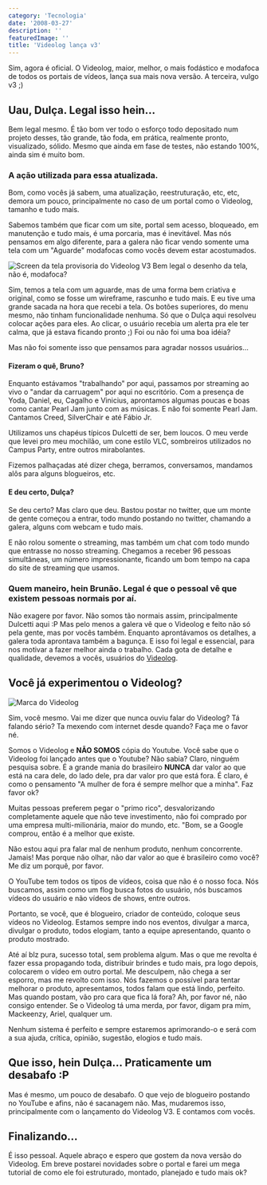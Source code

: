 ```yaml
---
category: 'Tecnologia'
date: '2008-03-27'
description: ''
featuredImage: ''
title: 'Videolog lança v3'
---
```


Sim, agora é oficial. O Videolog, maior, melhor, o mais fodástico e modafoca de todos os portais de vídeos, lança sua mais nova versão. A terceira, vulgo v3 ;)

## Uau, Dulça. Legal isso hein...

Bem legal mesmo. É tão bom ver todo o esforço todo depositado num projeto desses, tão grande, tão foda, em prática, realmente pronto, visualizado, sólido. Mesmo que ainda em fase de testes, não estando 100%, ainda sim é muito bom.

### A ação utilizada para essa atualizada.

Bom, como vocês já sabem, uma atualização, reestruturação, etc, etc, demora um pouco, principalmente no caso de um portal como o Videolog, tamanho e tudo mais.

Sabemos também que ficar com um site, portal sem acesso, bloqueado, em manutenção e tudo mais, é uma porcaria, mas é inevitável. Mas nós pensamos em algo diferente, para a galera não ficar vendo somente uma tela com um "Aguarde" modafocas como vocês devem estar acostumados.

![Screen da tela provisoria do Videolog V3](/uploads/tela-videolog-v3.jpg)
Bem legal o desenho da tela, não é, modafoca?

Sim, temos a tela com um aguarde, mas de uma forma bem criativa e original, como se fosse um wireframe, rascunho e tudo mais. E eu tive uma grande sacada na hora que recebi a tela. Os botões superiores, do menu mesmo, não tinham funcionalidade nenhuma. Só que o Dulça aqui resolveu colocar ações para eles. Ao clicar, o usuário recebia um alerta pra ele ter calma, que já estava ficando pronto ;) Foi ou não foi uma boa idéia?

Mas não foi somente isso que pensamos para agradar nossos usuários...

#### Fizeram o quê, Bruno?

Enquanto estávamos "trabalhando" por aqui, passamos por streaming ao vivo o "andar da carruagem" por aqui no escritório. Com a presença de Yoda, Daniel, eu, Cagalho e Vinicius, aprontamos algumas poucas e boas como cantar Pearl Jam junto com as músicas. E não foi somente Pearl Jam. Cantamos Creed, SilverChair e até Fábio Jr.

Utilizamos uns chapéus típicos Dulcetti de ser, bem loucos. O meu verde que levei pro meu mochilão, um cone estilo VLC, sombreiros utilizados no Campus Party, entre outros mirabolantes.

Fizemos palhaçadas até dizer chega, berramos, conversamos, mandamos alôs para alguns blogueiros, etc.

#### E deu certo, Dulça?

Se deu certo? Mas claro que deu. Bastou postar no twitter, que um monte de gente começou a entrar, todo mundo postando no twitter, chamando a galera, alguns com webcam e tudo mais.

E não rolou somente o streaming, mas também um chat com todo mundo que entrasse no nosso streaming. Chegamos a receber 96 pessoas simultâneas, um número impressionante, ficando um bom tempo na capa do site de streaming que usamos.

### Quem maneiro, hein Brunão. Legal é que o pessoal vê que existem pessoas normais por aí.

Não exagere por favor. Não somos tão normais assim, principalmente Dulcetti aqui :P Mas pelo menos a galera vê que o Videolog e feito não só pela gente, mas por vocês também. Enquanto aprontávamos os detalhes, a galera toda aprontava também a bagunça. E isso foi legal e essencial, para nos motivar a fazer melhor ainda o trabalho. Cada gota de detalhe e qualidade, devemos a vocês, usuários do [Videolog](http://www.videolog.tv).

## Você já experimentou o Videolog?

![Marca do Videolog](/uploads/marca.gif)

Sim, você mesmo. Vai me dizer que nunca ouviu falar do Videolog? Tá falando sério? Ta mexendo com internet desde quando? Faça me o favor né.

Somos o Videolog e **NÃO SOMOS** cópia do Youtube. Você sabe que o Videolog foi lançado antes que o Youtube? Não sabia? Claro, ninguém pesquisa sobre. É a grande mania do brasileiro **NUNCA** dar valor ao que está na cara dele, do lado dele, pra dar valor pro que está fora. É claro, é como o pensamento "A mulher de fora é sempre melhor que a minha". Faz favor ok?

Muitas pessoas preferem pegar o "primo rico", desvalorizando completamente aquele que não teve investimento, não foi comprado por uma empresa multi-milionária, maior do mundo, etc. "Bom, se a Google comprou, então é a melhor que existe.

Não estou aqui pra falar mal de nenhum produto, nenhum concorrente. Jamais! Mas porque não olhar, não dar valor ao que é brasileiro como você? Me diz um porquê, por favor.

O YouTube tem todos os tipos de vídeos, coisa que não é o nosso foca. Nós buscamos, assim como um flog busca fotos do usuário, nós buscamos vídeos do usuário e não vídeos de shows, entre outros.

Portanto, se você, que é blogueiro, criador de conteúdo, coloque seus vídeos no Videolog. Estamos sempre indo nos eventos, divulgar a marca, divulgar o produto, todos elogiam, tanto a equipe apresentando, quanto o produto mostrado.

Até aí blz pura, sucesso total, sem problema algum. Mas o que me revolta é fazer essa propagando toda, distribuir brindes e tudo mais, pra logo depois, colocarem o vídeo em outro portal. Me desculpem, não chega a ser esporro, mas me revolto com isso. Nós fazemos o possível para tentar melhorar o produto, apresentamos, todos falam que está lindo, perfeito. Mas quando postam, vão pro cara que fica lá fora? Ah, por favor né, não consigo entender. Se o Videolog tá uma merda, por favor, digam pra mim, Mackeenzy, Ariel, qualquer um.

Nenhum sistema é perfeito e sempre estaremos aprimorando-o e será com a sua ajuda, crítica, opinião, sugestão, elogios e tudo mais.

## Que isso, hein Dulça... Praticamente um desabafo :P

Mas é mesmo, um pouco de desabafo. O que vejo de blogueiro postando no YouTube e afins, não é sacanagem não. Mas, mudaremos isso, principalmente com o lançamento do Videolog V3. E contamos com vocês.

## Finalizando...

É isso pessoal. Aquele abraço e espero que gostem da nova versão do Videolog. Em breve postarei novidades sobre o portal e farei um mega tutorial de como ele foi estruturado, montado, planejado e tudo mais ok?
